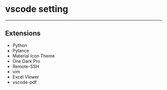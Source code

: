 # vscode setting
---
## Extensions
+ Python
+ Pylance
+ Material Icon Theme
+ One Dark Pro
+ Remote-SSH
+ vim
+ Excel Viewer
+ vscode-pdf
